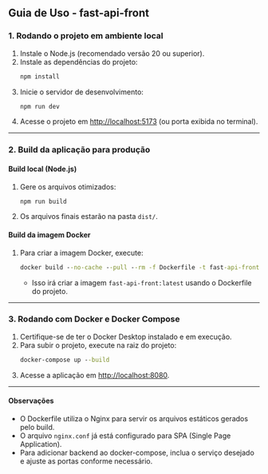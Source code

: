 ## Guia de Uso - fast-api-front

### 1. Rodando o projeto em ambiente local

1. Instale o Node.js (recomendado versão 20 ou superior).
2. Instale as dependências do projeto:
	```cmd
	npm install
	```
3. Inicie o servidor de desenvolvimento:
	```cmd
	npm run dev
	```
4. Acesse o projeto em [http://localhost:5173](http://localhost:5173) (ou porta exibida no terminal).

---


### 2. Build da aplicação para produção

#### Build local (Node.js)
1. Gere os arquivos otimizados:
	```cmd
	npm run build
	```
2. Os arquivos finais estarão na pasta `dist/`.

#### Build da imagem Docker
1. Para criar a imagem Docker, execute:
	```cmd
	docker build --no-cache --pull --rm -f Dockerfile -t fast-api-front:latest .
	```
	- Isso irá criar a imagem `fast-api-front:latest` usando o Dockerfile do projeto.

---

### 3. Rodando com Docker e Docker Compose

1. Certifique-se de ter o Docker Desktop instalado e em execução.
2. Para subir o projeto, execute na raiz do projeto:
	```cmd
	docker-compose up --build
	```
3. Acesse a aplicação em [http://localhost:8080](http://localhost:8080).

---

#### Observações
- O Dockerfile utiliza o Nginx para servir os arquivos estáticos gerados pelo build.
- O arquivo `nginx.conf` já está configurado para SPA (Single Page Application).
- Para adicionar backend ao docker-compose, inclua o serviço desejado e ajuste as portas conforme necessário.
